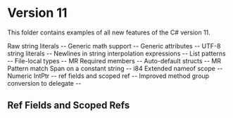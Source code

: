 
# Version 11

This folder contains examples of all new features of the C# version 11.


Raw string literals -- 
Generic math support -- 
Generic attributes -- 
UTF-8 string literals -- 
Newlines in string interpolation expressions -- 
List patterns -- 
File-local types -- MR
Required members -- 
Auto-default structs -- MR
Pattern match Span<char> on a constant string -- i84
Extended nameof scope -- 
Numeric IntPtr -- 
ref fields and scoped ref -- 
Improved method group conversion to delegate -- 



## Ref Fields and Scoped Refs


## 
